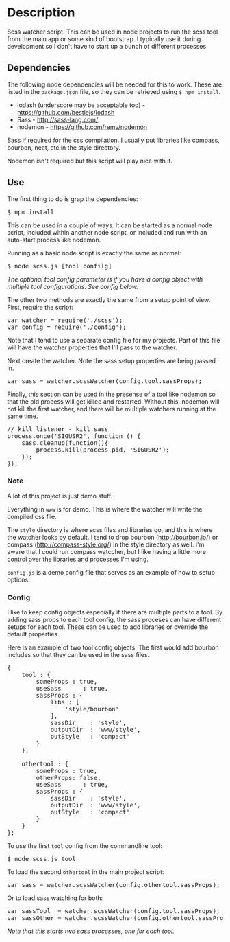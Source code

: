 # Description #
Scss watcher script. This can be used in node projects to run the scss tool from the main app or some kind of bootstrap. I typically use it during development so I don't have to start up a bunch of different processes.


## Dependencies ##
The following node dependencies will be needed for this to work. These are listed 
in the `package.json` file, so they can be retrieved using `$ npm install`.

* lodash (underscore may be acceptable too) - https://github.com/bestiejs/lodash
* Sass - http://sass-lang.com/
* nodemon - https://github.com/remy/nodemon

Sass if required for the css compilation. I usually put libraries like compass, bourbon, neat, etc in the style directory.

Nodemon isn't required but this script will play nice with it.


## Use ##
The first thing to do is grap the dependencies:
<pre>
$ npm install
</pre>

This can be used in a couple of ways. It can be started as a normal node script, included within another node script, or included and run with an auto-start process like nodemon.

Running as a basic node script is exactly the same as normal:
<pre>
$ node scss.js [tool confilg]
</pre>
<i>
The optional tool config parameter is if you have a config object with multiple tool configurations. See config below.
</i>

The other two methods are exactly the same from a setup point of view. First, require the script:
<pre>
var watcher = require('./scss');
var config = require('./config');
</pre>
Note that I tend to use a separate config file for my projects. Part of this file will have the watcher properties that I'll pass to the watcher.

Next create the watcher. Note the sass setup properties are being passed in.
<pre>
var sass = watcher.scssWatcher(config.tool.sassProps);
</pre>

Finally, this section can be used in the presense of a tool like nodemon so that the old process will get killed and restarted. Without this, nodemon will not kill the first watcher, and there will be multiple watchers running at the same time.
<pre>
// kill listener - kill sass
process.once('SIGUSR2', function () {
	sass.cleanup(function(){
		process.kill(process.pid, 'SIGUSR2');
	});
});
</pre>

### Note ###
A lot of this project is just demo stuff. 

Everything in `www` is for demo. This is where the watcher will write the compiled css file. 

The `style` directory is where scss files and libraries go, and this is where the watcher looks by default. I tend to drop bourbon (http://bourbon.io/) or compass (http://compass-style.org/) in the style directory as well. I'm aware that I could run compass watccher, but I like having a little more control over the libraries and processes I'm using. 

`config.js` is a demo config file that serves as an example of how to setup options.


### Config ###
I like to keep config objects especially if there are multiple parts to a tool. By adding sass props to each tool config, the sass proceses can have different setups for each tool. These can be used to add libraries or override the default properties.

Here is an example of two tool config objects. The first would add bourbon includes so that they can be used in the sass files.
<pre>
{
	tool : {
		someProps : true,
		useSass      : true,
		sassProps : {
			libs : [
				'style/bourbon'
			],
			sassDir    : 'style',
			outputDir  : 'www/style',
			outStyle   : 'compact'
		}
	},
	
	othertool : {
		someProps : true,
		otherProps: false,
		useSass      : true,
		sassProps : {
			sassDir    : 'style',
			outputDir  : 'www/style',
			outStyle   : 'compact'
		}
	}
};
</pre>

To use the first `tool` config from the commandline tool:
<pre>
$ node scss.js tool
</pre>

To load the second `othertool` in the main project script:
<pre>
var sass = watcher.scssWatcher(config.othertool.sassProps);
</pre>

Or to load sass watching for both:
<pre>
var sassTool  = watcher.scssWatcher(config.tool.sassProps);
var sassOther = watcher.scssWatcher(config.othertool.sassProps);
</pre>
<i>Note that this starts two sass processes, one for each tool.</i>

